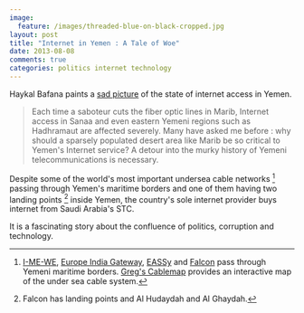 ```yaml
---
image:
  feature: /images/threaded-blue-on-black-cropped.jpg
layout: post
title: "Internet in Yemen : A Tale of Woe"
date: 2013-08-08
comments: true
categories: politics internet technology
---
```

Haykal Bafana paints a [sad picture](http://blog.haykal.sg/index.php/yemen1/20-ec/20-internet-in-yemen-a-tale-of-woe) of the state of internet access in Yemen.

> Each time a saboteur cuts the fiber optic lines in Marib, Internet access in Sanaa and even eastern Yemeni regions such as Hadhramaut are affected severely. Many have asked me before : why should a sparsely populated desert area like Marib be so critical to Yemen's Internet service? A detour into the murky history of Yemeni telecommunications is necessary.

<!--more-->

Despite some of the world's most important undersea cable networks [^1] passing through Yemen's maritime borders and one of them having two landing points [^2] inside Yemen, the country's sole internet provider buys internet from Saudi Arabia's STC.

It is a fascinating story about the confluence of politics, corruption and technology.

[^1]: [I-ME-WE](http://en.wikipedia.org/wiki/I-ME-WE), [Europe India Gateway](http://en.wikipedia.org/wiki/Europe_India_Gateway), [EASSy](http://en.wikipedia.org/wiki/EASSy) and [Falcon](http://en.wikipedia.org/wiki/Fiber-Optic_Link_Around_the_Globe#Segment_FLAG_Alcatel-Lucent_Optical_Network_.28FALCON.29) pass through Yemeni maritime borders. [Greg's Cablemap](http://www.cablemap.info/) provides an interactive map of the under sea cable system.
[^2]: Falcon has landing points and Al Hudaydah and Al Ghaydah.
